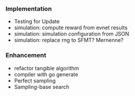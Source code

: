 ### Implementation

- Testing for Update
- simulation: compute reward from evnet results
- simulation: simulation configuration from JSON
- simulation: replace rng to SFMT? Mernenne?

### Enhancement

- refactor tangible algorithm
- compiler with go generate
- Perfect sampling
- Sampling-base search

